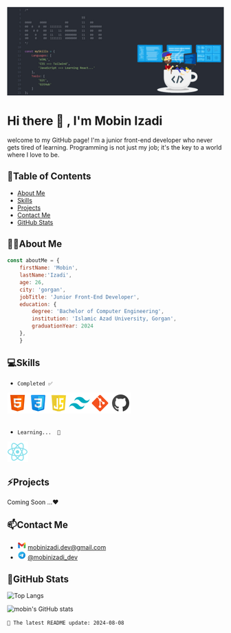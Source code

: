 <img aling="center" src="images/header.jpg"/>



# Hi there 👋  , I'm Mobin Izadi 


welcome to my GitHub page! I'm a junior front-end developer who never gets tired of learning. Programming is not just my job; it's the key to a world where I love to be.


## 🔗Table of Contents 
- [About Me](#about-me)
- [Skills](#skills)
- [Projects](#projects)
- [Contact Me](#contact-me)
- [GitHub Stats](#github-stats)


## 👨‍💻About Me

```js
const aboutMe = {
    firstName: 'Mobin',
    lastName:'Izadi',
    age: 26,
    city: 'gorgan',
    jobTitle: 'Junior Front-End Developer',
    education: {
        degree: 'Bachelor of Computer Engineering',
        institution: 'Islamic Azad University, Gorgan',
        graduationYear: 2024
    },
    }
```

## 💻Skills

 
- `Completed ✅ `<br/>

<img src="images/html.png"/><img src="images/css.png"/><img src="images/js.png"/><img src="images/tailwind.png"/><img src="images/git.png"/><img src="images/github.png"/>
<br/>
<br/>

- `Learning...  📖`<br/>

<img src="images/react.png"/>



## ⚡Projects

Coming Soon ...❤️



## 📫Contact Me

- <img src="images/gmail.png"/> [mobinizadi.dev@gmail.com](mailto:mobinizadi.dev@gmail.com)
- <img src="images/telegram.png"/> [@mobinizadi_dev](https://t.me/mobinizadi_dev)



## 🌱GitHub Stats

![Top Langs](https://github-readme-stats.vercel.app/api/top-langs/?username=mobin-izadi&hide_progress=true)

![mobin's GitHub stats](https://github-readme-stats.vercel.app/api?username=mobin-izadi&show_icons=true&theme=onedark)

`📅 The latest README update: 2024-08-08 `



